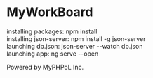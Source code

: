 # MyWorkBoard

installing packages: npm install \
installing json-server: npm install -g json-server \
launching db.json: json-server --watch db.json \
launching app: ng serve --open 

Powered by MyPHPoL Inc.
